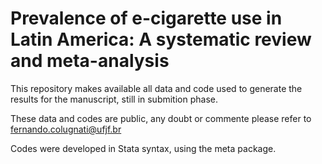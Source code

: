 # Prevalence of e-cigarette use in Latin America: A systematic review and meta-analysis

This repository makes available all data and code used to generate the results for the manuscript, still in submition phase.

These data and codes are public, any doubt or commente please refer to fernando.colugnati@ufjf.br

Codes were developed in Stata syntax, using the meta package.
